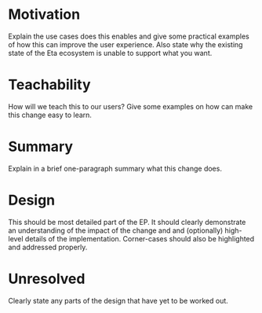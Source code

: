 # Motivation
[motivation]: #motivation

Explain the use cases does this enables and give some practical examples of how
this can improve the user experience. Also state why the existing state of the Eta
ecosystem is unable to support what you want.

# Teachability
[teachability]: #teachability

How will we teach this to our users? Give some examples on how can make this change
easy to learn.

# Summary
[summary]: #summary

Explain in a brief one-paragraph summary what this change does.

# Design
[design]: #design

This should be most detailed part of the EP. It should clearly demonstrate an 
understanding of the impact of the change and and (optionally) high-level details
of the implementation. Corner-cases should also be highlighted and addressed 
properly.

# Unresolved
[unresolved]: #unresolved

Clearly state any parts of the design that have yet to be worked out.
